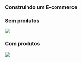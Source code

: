 ### Construindo um E-commerce 


### Sem produtos
<img src="https://kenzie-academy-brasil.gitlab.io/fullstack/frontend/modulo1/sprint4/img/entrega_ecommerce_parte_dois.png"/>

### Com produtos
<img src="https://kenzie-academy-brasil.gitlab.io/fullstack/frontend/modulo1/sprint4/img/entrega_ecommerce_parte_dois2.png"/>


